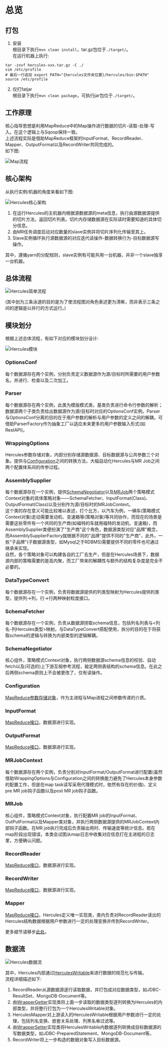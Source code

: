 # 总览
## 打包

1. 安装  
根目录下执行`mvn clean install`，tar.gz包位于`./target/`。  
在运行机器上执行:  
```
tar -zxvf hercules-xxx.tar.gz -C ./
vim /etc/profile
# 最后一行追加 export PATH="{hercules文件夹位置}/hercules/bin:$PATH"
source /etc/profile
```
2. 仅打fatjar  
根目录下执行`mvn clean package`，可执行jar包位于`./target/`。  

## 工作原理
核心指导思想是利用MapReduce中的Map操作进行数据的切片-读取-处理-写入。在这个逻辑上与Sqoop保持一致。  
上述流程实际是借助MapReduce框架的InputFormat、RecordReader、Mapper、OutputFormat以及RecordWriter共同完成的。  
如下图:  

![Map流程](../image/Map流程.jpg "Map流程")

## 核心架构
从执行实例/机器的角度来看如下图:  

![Hercules核心架构](../image/Hercules工作原理.png "Hercules核心架构")

1. 在运行Hercules的主机器内根据源数据源的meta信息，执行由源数据源提供的切片方法，返回切片列表。切片内存储数据源在实际读时需要知道的具体切分信息。
2. 由MR任务调度启动对应数量的slave实例并将切片序列化传输至其上。
3. Slave实例循环执行源数据源的对应迭代读操作-数据转换行为-目标数据源写操作。 
 
其中，遵循yarn的分配规则，slave实例有可能共用一台机器，并非一个slave独享一台机器。
## 总体流程

![Hercules简单流程](../image/Hercules流程.png "Hercules简单流程")  

(其中划为三条泳道的目的是为了使流程图对角色表述更为清晰，而非表示三条之间的逻辑是以并行的方式运行。)  
## 模块划分
根据上述总体流程，有如下对应的模块划分设计:  

![Hercules模块](../image/Hercules模块.png "Hercules模块")  

### OptionsConf
每个数据源存在两个实例，分别负责定义数据源作为源/目标时所需要的用户参数名，并进行、检查以及二次加工。  
### Parser
每个数据源存在两个实例，此类为模版模式类，基类负责进行命令行参数的解析；数据源两个子类负责给出数据源作为源/目标时对应的OptionsConf实例。Parser与OptionsConf分离的目的在于用户参数的解析与用户参数的定义之间的解耦，可借助ParserFactory作为抽象工厂以适应未来更多的用户参数输入形式(如RestAPI)。  
### WrappingOptions
Hercules参数存储对象，内部分别存储源数据源、目标数据源与公共参数三个对象。提供与[Configuration](./General.md#configuration)之间的转换方法，大幅自动化Hercules与MR Job之间两个配置体系间的传参过程。
### AssemblySupplier
每个数据源存在一个实例，提供[SchemaNegotiator](./General.md#schemanegotiator)以及[MRJob](./General.md#mrjob)两个策略模式Context对象的具体策略对象——SchemaFetcher、InputFormat(Class)、OutputFormat(Class)以及分别作为源/目标时的MRJobContext。  
这个类的存在意义可能比较难以表述，打个比方，以汽车为例，一辆车(策略模式Context对象)走动需要发动机、变速箱等(策略对象)等共同协作，而现在的场景是需要这些零件有一个共同的生产商(如福特的车就用福特的发动机、变速箱)，而AssemblySupplier类便扮演了"生产商"这个角色，数据源类型对应"品牌"概念，而AssemblySupplierFactory就根据不同的"品牌"提供不同的"生产商"，此外，一些"子品牌"(子数据源类型，如Mysql之于RDBMS)需要提供不同的零件也可通过继承来实现。  
自然，各个策略对象可以构建各自的工厂去生产，但是在Hercules场景下，数据源内部的策略需要的是高内聚，而工厂带来的解耦性与额外的结构复杂度是完全不必要的。  
### DataTypeConvert
每个数据源存在一个实例，负责将数据源提供的列类型映射为Hercules提供的类型，提供列->列，行->行两种映射粒度接口。  
### SchemaFetcher
每个数据源存在一个实例，负责从数据源捞取schema信息，包括列名列表与<列名-列Hercules类型>映射。与DataTypeConvert搭配使用，拆分的目的在于将获取schema的逻辑与转换为内部类型的逻辑解耦。 
### SchemaNegotiator
核心组件，策略模式Context对象，执行两侧数据源schema信息的校验、自动fetch以及(可选的)上下游互相参考流程，敲定两侧表结构的schema信息。在此之后两侧schema原则上不会被更改了，仅有读操作。  
### Configuration
[MapReduce参数存储对象](https://hadoop.apache.org/docs/current/api/org/apache/hadoop/conf/Configuration.html)，作为主进程与Map进程之间参数传递的介质。
### InputFormat
[MapReduce接口](https://hadoop.apache.org/docs/stable/api/org/apache/hadoop/mapred/InputFormat.html)，数据源进行实现。
### OutputFormat
[MapReduce接口](https://hadoop.apache.org/docs/stable/api/org/apache/hadoop/mapred/OutputFormat.html)，数据源进行实现。  
### MRJobContext
每个数据源存在两个实例，负责分别对InputFormat/OutputFormat进行配置(虽然借助WrappingOptions与Configuration之间的转换能力避免了Hercules本身参数的配置工作，但是在map task读写采用代理模式时，依然有存在的价值)、定义pre MR job钩子函数以及post MR job钩子函数。  
### MRJob
核心组件，策略模式Context对象，执行配置MR job的InputFormat、OutPutFormat以及Mapper类对象，并执行两侧数据源提供的MRJobContext内部钩子函数。在MR job执行完成后负责输出用时、传输速度等统计信息。若在map阶段出现错误，本类会试图从map日志中收集对应信息打在主进程的日志里，方便确认问题。  
### RecordReader
[MapReduce接口](https://hadoop.apache.org/docs/stable/api/org/apache/hadoop/mapred/RecordReader.html)，数据源进行实现。  
### RecordWriter
[MapReduce接口](https://hadoop.apache.org/docs/stable/api/org/apache/hadoop/mapred/RecordWriter.html)，数据源进行实现。  
### Mapper
[MapReduce接口](https://hadoop.apache.org/docs/stable/api/org/apache/hadoop/mapred/Mapper.html)，Hercules定义唯一实现类，类内负责对RecordReader读出的Hercules结构数据根据用户参数进行一定的处理变换并传到RecordWriter。  

更多细节请移步[此处](./Core.md)。
## 数据流

![Hercules数据流](../image/Hercules数据流.png)  

其中，Hercules内部通过[HerculesWritable](./Core.md#herculeswritable)来进行数据的规范化与传输。  
流程详细描述如下:  
1. RecordReader从源数据源逐行读取数据，并打包成对应数据类型，如JDBC-ResultSet、MongoDB-Document等。
2. 由[WrapperGetter](./Core.md#wrappergetter)实现类将上面一步读取的数据类型逐列转换为Hercules的内部类型，并将整行打包为一个HerculesWritable对象。
3. HerculesMapper对上游读入的HerculesWritable根据用户参数进行一定的处理，包括列名变换、嵌套关系处理、列黑名单过滤等。
4. 由[WrapperSetter](./Core.md#wrappersetter)实现类将HerculesWritable内数据逐列转换成目标数据源的写数据类型，如JDBC-PreparedStatement、MongoDB-Document等。
5. RecordWriter将上一步构造的数据对象写入目标数据源。
